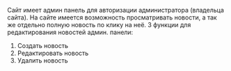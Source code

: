 Сайт имеет админ панель для авторизации администратора (владельца сайта).
На сайте имеется возможность просматривать новости, а так же отдельно полную новость по клику на неё.
3 функции для редактирования новостей админ. панели: 
  1) Создать новость
  2) Редактировать новость
  3) Удалить новость
